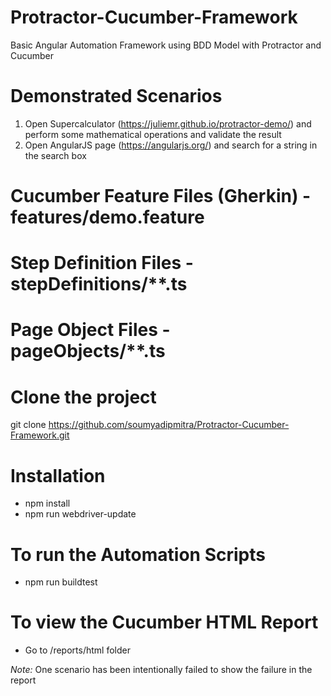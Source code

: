 # Protractor-Cucumber-Framework
Basic Angular Automation Framework using BDD Model with Protractor and Cucumber

# Demonstrated Scenarios
1. Open Supercalculator (https://juliemr.github.io/protractor-demo/) and perform some mathematical operations and validate the result
2. Open AngularJS page (https://angularjs.org/) and search for a string in the search box

# Cucumber Feature Files (Gherkin) - features/demo.feature

# Step Definition Files - stepDefinitions/**.ts

# Page Object Files - pageObjects/**.ts

# Clone the project
git clone https://github.com/soumyadipmitra/Protractor-Cucumber-Framework.git

# Installation
- npm install
- npm run webdriver-update

# To run the Automation Scripts
- npm run buildtest

# To view the Cucumber HTML Report
- Go to /reports/html folder

*Note:* One scenario has been intentionally failed to show the failure in the report
